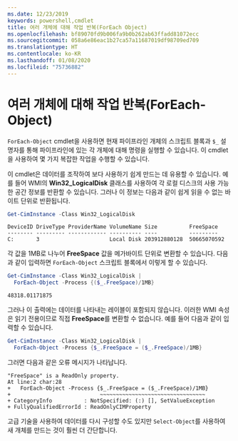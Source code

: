 ```yaml
---
ms.date: 12/23/2019
keywords: powershell,cmdlet
title: 여러 개체에 대해 작업 반복(ForEach Object)
ms.openlocfilehash: bf89070fd9b006fa9b0b262ab63ffadd81072ecc
ms.sourcegitcommit: 058a6e86eac1b27ca57a11687019df98709ed709
ms.translationtype: HT
ms.contentlocale: ko-KR
ms.lasthandoff: 01/08/2020
ms.locfileid: "75736882"
---
```

# <a name="repeating-a-task-for-multiple-objects-foreach-object"></a>여러 개체에 대해 작업 반복(ForEach-Object)

`ForEach-Object` cmdlet을 사용하면 현재 파이프라인 개체의 스크립트 블록과 `$_` 설명자를 통해 파이프라인에 있는 각 개체에 대해 명령을 실행할 수 있습니다. 이 cmdlet을 사용하여 몇 가지 복잡한 작업을 수행할 수 있습니다.

이 cmdlet은 데이터를 조작하여 보다 사용하기 쉽게 만드는 데 유용할 수 있습니다. 예를 들어 WMI의 **Win32_LogicalDisk** 클래스를 사용하여 각 로컬 디스크의 사용 가능한 공간 정보를 반환할 수 있습니다. 그러나 이 정보는 다음과 같이 쉽게 읽을 수 없는 바이트 단위로 반환됩니다.

```powershell
Get-CimInstance -Class Win32_LogicalDisk
```

```Output
DeviceID DriveType ProviderName VolumeName Size          FreeSpace
-------- --------- ------------ ---------- ----          ---------
C:       3                      Local Disk 203912880128  50665070592
```

각 값을 1MB로 나누어 **FreeSpace** 값을 메가바이트 단위로 변환할 수 있습니다. 다음과 같이 입력하면 `ForEach-Object` 스크립트 블록에서 이렇게 할 수 있습니다.

```powershell
Get-CimInstance -Class Win32_LogicalDisk |
  ForEach-Object -Process {($_.FreeSpace)/1MB}
```

```Output
48318.01171875
```

그러나 이 출력에는 데이터를 나타내는 레이블이 포함되지 않습니다. 이러한 WMI 속성은 읽기 전용이므로 직접 **FreeSpace**를 변환할 수 없습니다. 예를 들어 다음과 같이 입력할 수 있습니다.

```powershell
Get-CimInstance -Class Win32_LogicalDisk |
  ForEach-Object -Process {$_.FreeSpace = ($_.FreeSpace)/1MB}
```

그러면 다음과 같은 오류 메시지가 나타납니다.

```Output
"FreeSpace" is a ReadOnly property.
At line:2 char:28
+   ForEach-Object -Process {$_.FreeSpace = ($_.FreeSpace)/1MB}
+                            ~~~~~~~~~~~~~~~~~~~~~~~~~~~~~~~~~
+ CategoryInfo          : NotSpecified: (:) [], SetValueException
+ FullyQualifiedErrorId : ReadOnlyCIMProperty
```

고급 기술을 사용하여 데이터를 다시 구성할 수도 있지만 `Select-Object`를 사용하여 새 개체를 만드는 것이 훨씬 더 간단합니다.
